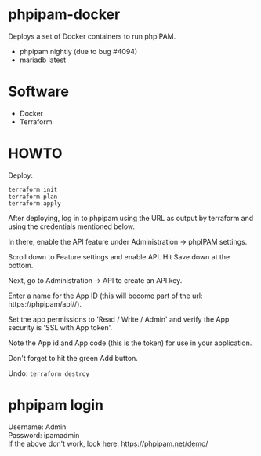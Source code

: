 # phpipam-docker
Deploys a set of Docker containers to run phpIPAM.
- phpipam nightly (due to bug #4094)
- mariadb latest

# Software
- Docker
- Terraform

# HOWTO
Deploy:
```
terraform init
terraform plan
terraform apply
```  
After deploying, log in to phpipam using the URL as output by terraform and using the credentials mentioned below. 

In there, enable the API feature under Administration -> phpIPAM settings.  

Scroll down to Feature settings and enable API. Hit Save down at the bottom.  

Next, go to Administration -> API to create an API key.  

Enter a name for the App ID (this will become part of the url: https://phpipam/api/<appid>/).  

Set the app permissions to 'Read / Write / Admin' and verify the App security is 'SSL with App token'.  

Note the App id and App code (this is the token) for use in your application.

Don't forget to hit the green Add button.  

Undo:
`terraform destroy`

# phpipam login
Username: Admin  
Password: ipamadmin  
If the above don't work, look here: https://phpipam.net/demo/